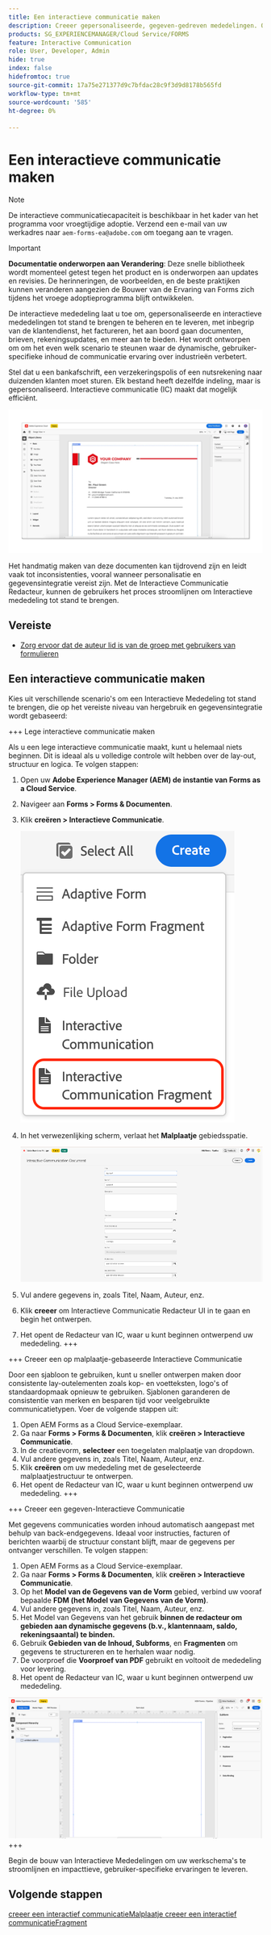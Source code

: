 ```yaml
---
title: Een interactieve communicatie maken
description: Creeer gepersonaliseerde, gegeven-gedreven mededelingen. Ontdek de belangrijkste functies, instapstappen en praktijkvoorbeelden met handleidingen en zelfstudies.
products: SG_EXPERIENCEMANAGER/Cloud Service/FORMS
feature: Interactive Communication
role: User, Developer, Admin
hide: true
index: false
hidefromtoc: true
source-git-commit: 17a75e271377d9c7bfdac28c9f3d9d8178b565fd
workflow-type: tm+mt
source-wordcount: '585'
ht-degree: 0%

---
```


# Een interactieve communicatie maken

>[!NOTE]
>
> De interactieve communicatiecapaciteit is beschikbaar in het kader van het programma voor vroegtijdige adoptie. Verzend een e-mail van uw werkadres naar `aem-forms-ea@adobe.com` om toegang aan te vragen.

>[!IMPORTANT]
>
> **Documentatie onderworpen aan Verandering**: Deze snelle bibliotheek wordt momenteel getest tegen het product en is onderworpen aan updates en revisies. De herinneringen, de voorbeelden, en de beste praktijken kunnen veranderen aangezien de Bouwer van de Ervaring van Forms zich tijdens het vroege adoptieprogramma blijft ontwikkelen.

De interactieve mededeling laat u toe om, gepersonaliseerde en interactieve mededelingen tot stand te brengen te beheren en te leveren, met inbegrip van de klantendienst, het factureren, het aan boord gaan documenten, brieven, rekeningsupdates, en meer aan te bieden. Het wordt ontworpen om om het even welk scenario te steunen waar de dynamische, gebruiker-specifieke inhoud de communicatie ervaring over industrieën verbetert.

Stel dat u een bankafschrift, een verzekeringspolis of een nutsrekening naar duizenden klanten moet sturen. Elk bestand heeft dezelfde indeling, maar is gepersonaliseerd. Interactieve communicatie (IC) maakt dat mogelijk efficiënt.

![ vind IC Docu ](/help/forms/interactive-communication/assets/Picture1.png)

Het handmatig maken van deze documenten kan tijdrovend zijn en leidt vaak tot inconsistenties, vooral wanneer personalisatie en gegevensintegratie vereist zijn. Met de Interactieve Communicatie Redacteur, kunnen de gebruikers het proces stroomlijnen om Interactieve mededeling tot stand te brengen.

## Vereiste

* [Zorg ervoor dat de auteur lid is van de groep met gebruikers van formulieren](/help/forms/setup-forms-cloud-service.md#configure-users)

## Een interactieve communicatie maken

Kies uit verschillende scenario&#39;s om een Interactieve Mededeling tot stand te brengen, die op het vereiste niveau van hergebruik en gegevensintegratie wordt gebaseerd:

+++ Lege interactieve communicatie maken

Als u een lege interactieve communicatie maakt, kunt u helemaal niets beginnen. Dit is ideaal als u volledige controle wilt hebben over de lay-out, structuur en logica.
Te volgen stappen:

1. Open uw **Adobe Experience Manager (AEM) de instantie van Forms as a Cloud Service**.
1. Navigeer aan **Forms > Forms &amp; Documenten**.
1. Klik **creëren > Interactieve Communicatie**.

   ![ vind IC Docu ](/help/forms/interactive-communication/assets/comm.png)

1. In het verwezenlijking scherm, verlaat het **Malplaatje** gebiedsspatie.

   ![ vind IC Docu ](/help/forms/interactive-communication/assets/create-ic-document.png)

1. Vul andere gegevens in, zoals Titel, Naam, Auteur, enz.
1. Klik **creeer** om Interactieve Communicatie Redacteur UI in te gaan en begin het ontwerpen.
1. Het opent de Redacteur van IC, waar u kunt beginnen ontwerpend uw mededeling.
+++

+++ Creeer een op malplaatje-gebaseerde Interactieve Communicatie

Door een sjabloon te gebruiken, kunt u sneller ontwerpen maken door consistente lay-outelementen zoals kop- en voetteksten, logo&#39;s of standaardopmaak opnieuw te gebruiken.
Sjablonen garanderen de consistentie van merken en besparen tijd voor veelgebruikte communicatietypen. Voer de volgende stappen uit:

1. Open AEM Forms as a Cloud Service-exemplaar.
1. Ga naar **Forms > Forms &amp; Documenten**, klik **creëren > Interactieve Communicatie**.
1. In de creatievorm, **selecteer** een toegelaten malplaatje van dropdown.
1. Vul andere gegevens in, zoals Titel, Naam, Auteur, enz.
1. Klik **creëren** om uw mededeling met de geselecteerde malplaatjestructuur te ontwerpen.
1. Het opent de Redacteur van IC, waar u kunt beginnen ontwerpend uw mededeling.
+++

+++ Creeer een gegeven-Interactieve Communicatie

Met gegevens communicaties worden inhoud automatisch aangepast met behulp van back-endgegevens.
Ideaal voor instructies, facturen of berichten waarbij de structuur constant blijft, maar de gegevens per ontvanger verschillen. Te volgen stappen:

1. Open AEM Forms as a Cloud Service-exemplaar.
1. Ga naar **Forms > Forms &amp; Documenten**, klik **creëren > Interactieve Communicatie**.
1. Op het **Model van de Gegevens van de Vorm** gebied, verbind uw vooraf bepaalde **FDM (het Model van Gegevens van de Vorm)**.
1. Vul andere gegevens in, zoals Titel, Naam, Auteur, enz.
1. Het Model van Gegevens van het gebruik **binnen de redacteur om gebieden aan dynamische gegevens (b.v., klantennaam, saldo, rekeningsaantal) te binden.**
1. Gebruik **Gebieden van de Inhoud, Subforms**, en **Fragmenten** om gegevens te structureren en te herhalen waar nodig.
1. De voorproef die **Voorproef van PDF** gebruikt en voltooit de mededeling voor levering.
1. Het opent de Redacteur van IC, waar u kunt beginnen ontwerpend uw mededeling.

![ vind IC Docu ](/help/forms/interactive-communication/assets/ic-ui.png)
+++

Begin de bouw van Interactieve Mededelingen om uw werkschema&#39;s te stroomlijnen en impacttieve, gebruiker-specifieke ervaringen te leveren.

## Volgende stappen

[ creeer een interactief communicatieMalplaatje ](/help/forms/interactive-communication/create-interactive-communication-template.md)
[ creeer een interactief communicatieFragment ](/help/forms/interactive-communication/create-interactive-communication-fragment.md)
